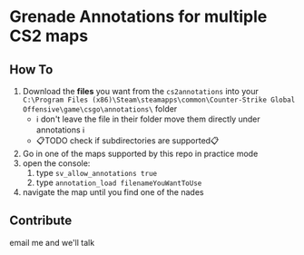 # Grenade Annotations for multiple CS2 maps

## How To

1. Download the **files** you want from the `cs2annotations` into your
   `C:\Program Files (x86)\Steam\steamapps\common\Counter-Strike Global Offensive\game\csgo\annotations\` folder
    - ℹ️ don't leave the file in their folder move them directly under annotations ℹ️
    - 📋TODO check if subdirectories are supported📋
2. Go in one of the maps supported by this repo in practice mode
3. open the console:
    1. type `sv_allow_annotations true`
    2. type `annotation_load filenameYouWantToUse`
4. navigate the map until you find one of the nades

## Contribute 
email me and we'll talk